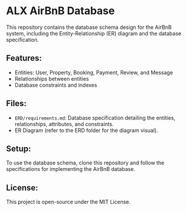 # ALX AirBnB Database

This repository contains the database schema design for the AirBnB system, including the Entity-Relationship (ER) diagram and the database specification.

## Features:
- Entities: User, Property, Booking, Payment, Review, and Message
- Relationships between entities
- Database constraints and indexes

## Files:
- `ERD/requirements.md`: Database specification detailing the entities, relationships, attributes, and constraints.
- ER Diagram (refer to the ERD folder for the diagram visual).

## Setup:
To use the database schema, clone this repository and follow the specifications for implementing the AirBnB database.

## License:
This project is open-source under the MIT License.

